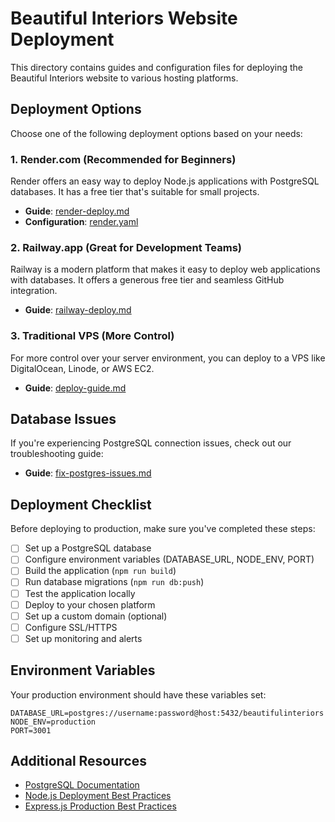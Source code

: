 # Beautiful Interiors Website Deployment

This directory contains guides and configuration files for deploying the Beautiful Interiors website to various hosting platforms.

## Deployment Options

Choose one of the following deployment options based on your needs:

### 1. Render.com (Recommended for Beginners)

Render offers an easy way to deploy Node.js applications with PostgreSQL databases. It has a free tier that's suitable for small projects.

- **Guide**: [render-deploy.md](./render-deploy.md)
- **Configuration**: [render.yaml](./render.yaml)

### 2. Railway.app (Great for Development Teams)

Railway is a modern platform that makes it easy to deploy web applications with databases. It offers a generous free tier and seamless GitHub integration.

- **Guide**: [railway-deploy.md](./railway-deploy.md)

### 3. Traditional VPS (More Control)

For more control over your server environment, you can deploy to a VPS like DigitalOcean, Linode, or AWS EC2.

- **Guide**: [deploy-guide.md](./deploy-guide.md)

## Database Issues

If you're experiencing PostgreSQL connection issues, check out our troubleshooting guide:

- **Guide**: [fix-postgres-issues.md](./fix-postgres-issues.md)

## Deployment Checklist

Before deploying to production, make sure you've completed these steps:

- [ ] Set up a PostgreSQL database
- [ ] Configure environment variables (DATABASE_URL, NODE_ENV, PORT)
- [ ] Build the application (`npm run build`)
- [ ] Run database migrations (`npm run db:push`)
- [ ] Test the application locally
- [ ] Deploy to your chosen platform
- [ ] Set up a custom domain (optional)
- [ ] Configure SSL/HTTPS
- [ ] Set up monitoring and alerts

## Environment Variables

Your production environment should have these variables set:

```
DATABASE_URL=postgres://username:password@host:5432/beautifulinteriors
NODE_ENV=production
PORT=3001
```

## Additional Resources

- [PostgreSQL Documentation](https://www.postgresql.org/docs/)
- [Node.js Deployment Best Practices](https://nodejs.org/en/docs/guides/nodejs-docker-webapp/)
- [Express.js Production Best Practices](https://expressjs.com/en/advanced/best-practice-performance.html) 